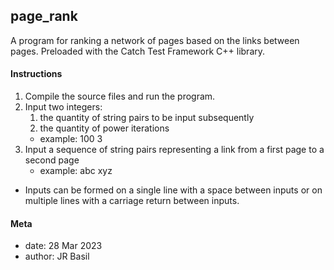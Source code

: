 ## page_rank

A program for ranking a network of pages based on the links between pages. Preloaded with the Catch Test Framework C++ library.

#### Instructions

1. Compile the source files and run the program.
2. Input two integers:
   1. the quantity of string pairs to be input subsequently
   2. the quantity of power iterations
   * example: 100 3
3. Input a sequence of string pairs representing a link from a first page to a second page
   * example: abc xyz

* Inputs can be formed on a single line with a space between inputs or on multiple lines with a carriage return between inputs.

#### Meta

* date:     28 Mar 2023
* author:   JR Basil
